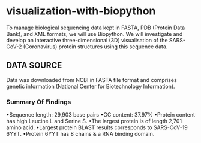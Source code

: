 # visualization-with-biopython
To manage biological sequencing data kept in FASTA, PDB (Protein Data Bank), and XML formats, we will use Biopython. We will investigate and develop an interactive three-dimensional (3D) visualisation of the SARS-CoV-2 (Coronavirus) protein structures using this sequence data.

## DATA SOURCE
Data was downloaded from NCBI in FASTA file format and comprises genetic information (National Center for Biotechnology Information).

### Summary Of Findings
•Sequence length: 29,903 base pairs
•GC content: 37.97%
•Protein content has high Leucine L and Serine S.
•The largest protein is of length 2,701 amino acid.
•Largest protein BLAST results corresponds to SARS-CoV-19 6YYT.
•Protein 6YYT has 8 chains & a RNA binding domain.
